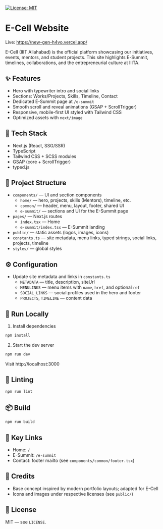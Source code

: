 [![License: MIT](https://img.shields.io/badge/License-MIT-yellow.svg)](https://opensource.org/licenses/MIT)

# E-Cell Website

Live: https://new-gen-h4vo.vercel.app/

E-Cell (IIIT Allahabad) is the official platform showcasing our initiatives, events, mentors, and student projects. This site highlights E-Summit, timelines, collaborations, and the entrepreneurial culture at IIITA.

## ✨ Features

- Hero with typewriter intro and social links
- Sections: Works/Projects, Skills, Timeline, Contact
- Dedicated E-Summit page at `/e-summit`
- Smooth scroll and reveal animations (GSAP + ScrollTrigger)
- Responsive, mobile-first UI styled with Tailwind CSS
- Optimized assets with `next/image`

## 🧰 Tech Stack

- Next.js (React, SSG/SSR)
- TypeScript
- Tailwind CSS + SCSS modules
- GSAP (core + ScrollTrigger)
- typed.js

## 📂 Project Structure

- `components/` — UI and section components
	- `home/` — hero, projects, skills (Mentors), timeline, etc.
	- `common/` — header, menu, layout, footer, shared UI
	- `e-summit/` — sections and UI for the E-Summit page
- `pages/` — Next.js routes
	- `index.tsx` — Home
	- `e-summit/index.tsx` — E-Summit landing
- `public/` — static assets (logos, images, icons)
- `constants.ts` — site metadata, menu links, typed strings, social links, projects, timeline
- `styles/` — global styles

## ⚙️ Configuration

- Update site metadata and links in `constants.ts`
	- `METADATA` — title, description, siteUrl
	- `MENULINKS` — menu items with `name`, `href`, and optional `ref`
	- `SOCIAL_LINKS` — social profiles used in the hero and footer
	- `PROJECTS`, `TIMELINE` — content data

## 🚀 Run Locally

1) Install dependencies

```bash
npm install
```

2) Start the dev server

```bash
npm run dev
```

Visit http://localhost:3000

## 🧪 Linting

```bash
npm run lint
```

## 📦 Build

```bash
npm run build
```

## 🔗 Key Links

- Home: `/`
- E-Summit: `/e-summit`
- Contact: footer mailto (see `components/common/footer.tsx`)

## 🙌 Credits

- Base concept inspired by modern portfolio layouts; adapted for E-Cell
- Icons and images under respective licenses (see `public/`)

## 📜 License

MIT — see `LICENSE`.